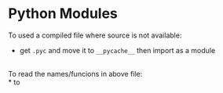 # Python Modules

To used a compiled file where source is not available:<br>
* get ```.pyc``` and move it to `__pycache__` then import as a module

<br>
To read the names/funcions in above file: <br>
* to 